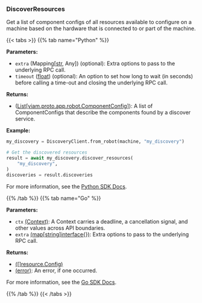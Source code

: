 ### DiscoverResources

Get a list of component configs of all resources available to configure on a machine based on the hardware that is connected to or part of the machine.

{{< tabs >}}
{{% tab name="Python" %}}

**Parameters:**

- `extra` (Mapping[[str](https://docs.python.org/3/library/stdtypes.html#text-sequence-type-str), Any]) (optional): Extra options to pass to the underlying RPC call.
- `timeout` ([float](https://docs.python.org/3/library/stdtypes.html#numeric-types-int-float-complex)) (optional): An option to set how long to wait (in seconds) before calling a time-out and closing the underlying RPC call.

**Returns:**

- ([List[viam.proto.app.robot.ComponentConfig]](https://python.viam.dev/autoapi/viam/proto/app/robot/index.html#viam.proto.app.robot.ComponentConfig)): A list of ComponentConfigs that describe the components found by a discover service.

**Example:**

```python {class="line-numbers linkable-line-numbers"}
my_discovery = DiscoveryClient.from_robot(machine, "my_discovery")

# Get the discovered resources
result = await my_discovery.discover_resources(
    "my_discovery",
)
discoveries = result.discoveries
```

For more information, see the [Python SDK Docs](https://python.viam.dev/autoapi/viam/services/discovery/client/index.html#viam.services.discovery.client.DiscoveryClient.discover_resources).

{{% /tab %}}
{{% tab name="Go" %}}

**Parameters:**

- `ctx` [(Context)](https://pkg.go.dev/context#Context): A Context carries a deadline, a cancellation signal, and other values across API boundaries.
- `extra` [(map[string]interface{})](https://go.dev/blog/maps): Extra options to pass to the underlying RPC call.

**Returns:**

- [([]resource.Config)](https://pkg.go.dev/go.viam.com/rdk/resource#Config)
- [(error)](https://pkg.go.dev/builtin#error): An error, if one occurred.

For more information, see the [Go SDK Docs](https://pkg.go.dev/go.viam.com/rdk/services/discovery#Service).

{{% /tab %}}
{{< /tabs >}}
